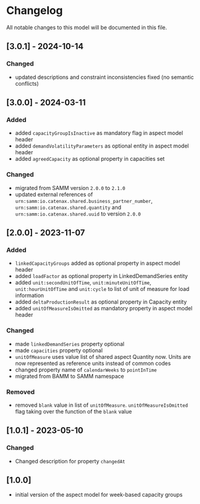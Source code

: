 # Changelog

All notable changes to this model will be documented in this file.

## [3.0.1] - 2024-10-14

### Changed

- updated descriptions and constraint inconsistencies fixed (no semantic conflicts)

## [3.0.0] - 2024-03-11

### Added

- added `capacityGroupIsInactive` as mandatory flag in aspect model header
- added `demandVolatilityParameters` as optional entity in aspect model header
- added `agreedCapacity` as optional property in capacities set

### Changed

- migrated from SAMM version `2.0.0` to `2.1.0`
- updated external references of `urn:samm:io.catenax.shared.business_partner_number`, `urn:samm:io.catenax.shared.quantity` and `urn:samm:io.catenax.shared.uuid` to version `2.0.0`

## [2.0.0] - 2023-11-07

### Added

- `linkedCapacityGroups` added as optional property in aspect model header
- added `loadFactor` as optional property in LinkedDemandSeries entity
- added `unit:secondUnitOfTime`, `unit:minuteUnitOfTime`, `unit:hourUnitOfTime` and `unit:cycle` to list of unit of measure for load information
- added `deltaProductionResult` as optional property in Capacity entity
- added `unitOfMeasureIsOmitted` as mandatory property in aspect model header

### Changed

- made `linkedDemandSeries` property optional
- made `capacities` property optional
- `unitOfMeasure` uses value list of shared aspect Quantity now. Units are now represented as reference units instead of common codes
- changed property name of `calendarWeeks` to `pointInTime`
- migrated from BAMM to SAMM namespace

### Removed

- removed `blank` value in list of `unitOfMeasure`. `unitOfMeasureIsOmitted` flag taking over the function of the `blank` value

## [1.0.1] - 2023-05-10

### Changed

- Changed description for property `changedAt`

## [1.0.0]

- initial version of the aspect model for week-based capacity groups
